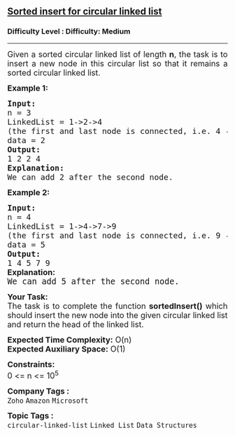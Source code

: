 <h2><a href="https://www.geeksforgeeks.org/problems/sorted-insert-for-circular-linked-list/1">Sorted insert for circular linked list</a></h2><h3>Difficulty Level : Difficulty: Medium</h3><hr><div class="problems_problem_content__Xm_eO"><p style="text-align: justify;"><span style="font-size: 18px;">Given a sorted circular linked list of length <strong>n</strong>, the task is to insert a new node in this circular list so that it remains a sorted circular linked list.</span></p>
<p style="text-align: justify;"><span style="font-size: 18px;"><strong>Example 1:</strong></span></p>
<pre style="text-align: justify;"><span style="font-size: 18px;"><strong>Input:
</strong>n = 3<br>LinkedList = 1-&gt;2-&gt;4
(the first and last node is connected, i.e. 4 --&gt; 1)
data = 2
<strong>Output: <br></strong>1 2 2 4<br><strong>Explanation:<br></strong>We can add 2 after the second node.</span></pre>
<p style="text-align: justify;"><span style="font-size: 18px;"><strong>Example 2:</strong></span></p>
<pre style="text-align: justify;"><span style="font-size: 18px;"><strong>Input:
</strong>n = 4<br>LinkedList = 1-&gt;4-&gt;7-&gt;9
(the first and last node is connected, i.e. 9 --&gt; 1)
data = 5
<strong>Output: <br></strong>1 4 5 7 9<br></span><strong style="font-size: 18px; font-family: -apple-system, BlinkMacSystemFont, 'Segoe UI', Roboto, Oxygen, Ubuntu, Cantarell, 'Open Sans', 'Helvetica Neue', sans-serif;">Explanation:<br></strong><span style="font-size: 14pt;">We can add 5 after the second node.</span></pre>
<p style="text-align: justify;"><span style="font-size: 18px;"><strong>Your Task:</strong><br>The task is to complete the function&nbsp;<strong>sortedInsert()</strong> which should insert the new node into the given circular linked list and return the head of the linked list.</span></p>
<p><span style="font-size: 18px;"><strong>Expected Time Complexity:</strong> O(n)<br><strong>Expected Auxiliary Space:</strong>&nbsp;O(1)</span></p>
<p style="text-align: justify;"><span style="font-size: 18px;"><strong>Constraints:</strong><br>0 &lt;= n &lt;= 10<sup>5</sup></span></p></div><p><span style=font-size:18px><strong>Company Tags : </strong><br><code>Zoho</code>&nbsp;<code>Amazon</code>&nbsp;<code>Microsoft</code>&nbsp;<br><p><span style=font-size:18px><strong>Topic Tags : </strong><br><code>circular-linked-list</code>&nbsp;<code>Linked List</code>&nbsp;<code>Data Structures</code>&nbsp;